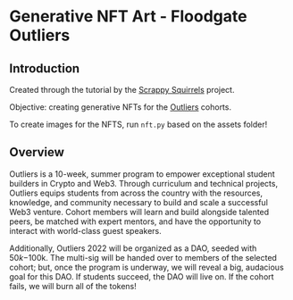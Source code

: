 # Generative NFT Art - Floodgate Outliers

## Introduction
Created through the tutorial by the [Scrappy Squirrels](https://www.scrappysquirrels.co/) project.

Objective: creating generative NFTs for the [Outliers](https://www.outliers.build/) cohorts. 

To create images for the NFTS, run `nft.py` based on the assets folder!

## Overview
Outliers is a 10-week, summer program to empower exceptional student builders in Crypto and Web3. Through curriculum and technical projects, Outliers equips students from across the country with the resources, knowledge, and community necessary to build and scale a successful Web3 venture. Cohort members will learn and build alongside talented peers, be matched with expert mentors, and have the opportunity to interact with world-class guest speakers.

Additionally, Outliers 2022 will be organized as a DAO, seeded with $50k-$100k. The multi-sig will be handed over to members of the selected cohort; but, once the program is underway, we will reveal a big, audacious goal for this DAO. If students succeed, the DAO will live on. If the cohort fails, we will burn all of the tokens!
